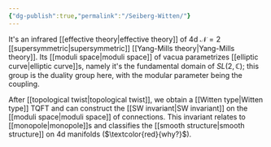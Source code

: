 ```yaml
---
{"dg-publish":true,"permalink":"/Seiberg-Witten/"}
---
```



It's an infrared [[effective theory\|effective theory]] of 4d $\mathscr{N}=2$ [[supersymmetric\|supersymmetric]] [[Yang-Mills theory\|Yang-Mills theory]]. Its [[moduli space\|moduli space]] of vacua parametrizes [[elliptic curve\|elliptic curve]]s, namely it's the fundamental domain of $SL(2,\mathbb{C})$; this group is the duality group here, with the modular parameter being the coupling.


After [[topological twist\|topological twist]], we obtain a [[Witten type\|Witten type]] TQFT and can construct the [[SW invariant\|SW invariant]] on the [[moduli space\|moduli space]] of connections. This invariant relates to [[monopole\|monopole]]s and classifies the [[smooth structure\|smooth structure]] on 4d manifolds ($\textcolor{red}{why?}$).

